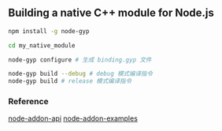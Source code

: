 ## Building a native C++ module for Node.js

```bash
npm install -g node-gyp
```

```bash
cd my_native_module
```


```bash 
node-gyp configure # 生成 binding.gyp 文件
```

```bash
node-gyp build --debug # debug 模式编译指令
node-gyp build # release 模式编译指令
```

### Reference

[node-addon-api](https://github.com/nodejs/node-addon-api)
[node-addon-examples](https://github.com/nodejs/node-addon-examples)
